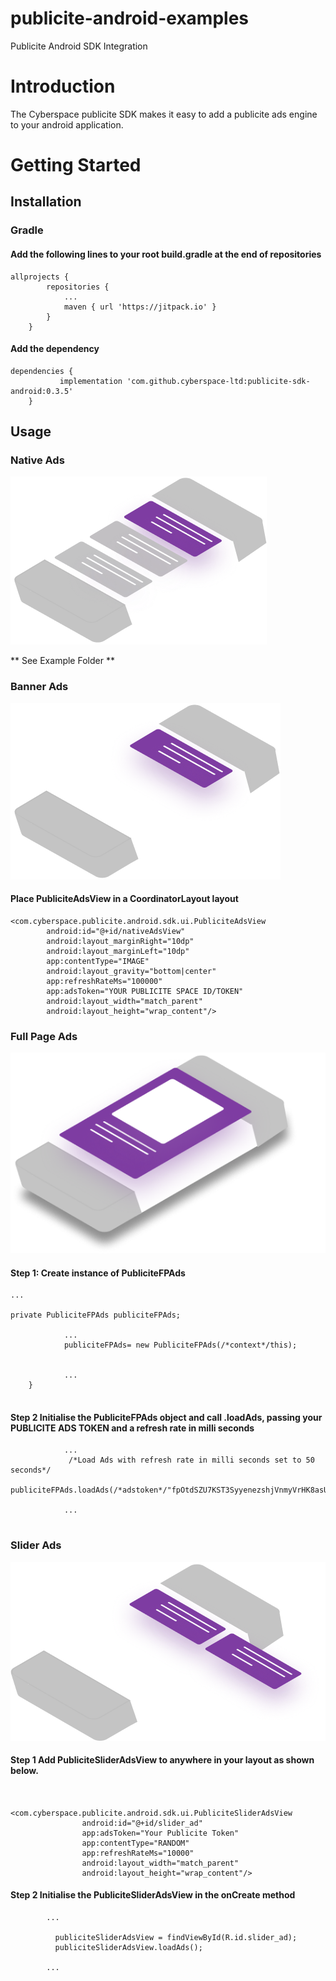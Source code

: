 # publicite-android-examples
Publicite Android SDK Integration

# Introduction 
The Cyberspace publicite SDK makes it easy to add a publicite ads engine to your android application.

# Getting Started
##	Installation

### Gradle
#### Add the following lines to your root build.gradle at the end of repositories
```
allprojects {
		repositories {
			...
			maven { url 'https://jitpack.io' }
		}
	}
```

#### Add the dependency
```
dependencies {
	       implementation 'com.github.cyberspace-ltd:publicite-sdk-android:0.3.5'
	}
```

##	Usage
### Native Ads

![Publicite Native Ads](https://github.com/cyberspace-ltd/publicite-android-examples/raw/master/native_ads.png)

** See Example Folder **


### Banner Ads

![Publicite Native Ads](https://github.com/cyberspace-ltd/publicite-android-examples/raw/master/banner_ads.png)

#### Place PubliciteAdsView in a CoordinatorLayout layout
```
<com.cyberspace.publicite.android.sdk.ui.PubliciteAdsView
        android:id="@+id/nativeAdsView"
        android:layout_marginRight="10dp"
        android:layout_marginLeft="10dp"
        app:contentType="IMAGE"
        android:layout_gravity="bottom|center"
        app:refreshRateMs="100000"
        app:adsToken="YOUR PUBLICITE SPACE ID/TOKEN"
        android:layout_width="match_parent"
        android:layout_height="wrap_content"/>

```

### Full Page Ads

![Publicite Native Ads](https://github.com/cyberspace-ltd/publicite-android-examples/raw/master/full_page_ads.png)

#### **Step 1:** Create instance of PubliciteFPAds
```
...

private PubliciteFPAds publiciteFPAds;

            ...
            publiciteFPAds= new PubliciteFPAds(/*context*/this);

           
            ...
    }
    
```

#### **Step 2** Initialise the PubliciteFPAds object and call .loadAds, passing your **PUBLICITE ADS TOKEN** and a refresh rate in milli seconds

```
            ...
             /*Load Ads with refresh rate in milli seconds set to 50 seconds*/
            publiciteFPAds.loadAds(/*adstoken*/"fpOtdSZU7KST3SyyenezshjVnmyVrHK8asUZBIls2T8%3D",/*refreshRateMs*/50000);

            ...


```
### Slider Ads

![Publicite Native Ads](https://github.com/cyberspace-ltd/publicite-android-examples/raw/master/slider_ads.png)

#### **Step 1** Add PubliciteSliderAdsView to anywhere in your layout as shown below.

```

        <com.cyberspace.publicite.android.sdk.ui.PubliciteSliderAdsView
                android:id="@+id/slider_ad"
                app:adsToken="Your Publicite Token"
                app:contentType="RANDOM"
                app:refreshRateMs="10000"
                android:layout_width="match_parent"
                android:layout_height="wrap_content"/>

```

#### **Step 2** Initialise the PubliciteSliderAdsView in the onCreate method

```
        ...

          publiciteSliderAdsView = findViewById(R.id.slider_ad);
          publiciteSliderAdsView.loadAds();

        ...

```

